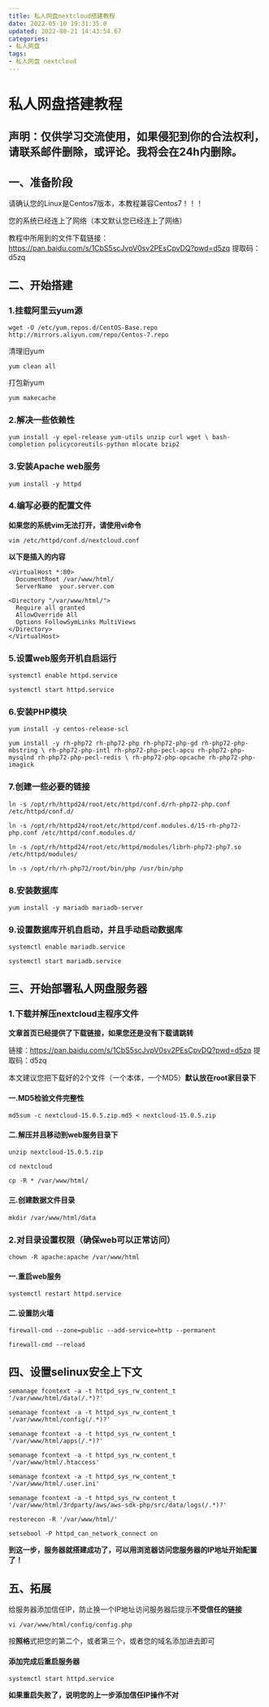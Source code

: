 ```yaml
---
title: 私人网盘nextcloud搭建教程
date: 2022-05-10 19:31:35.0
updated: 2022-08-21 14:43:54.67
categories: 
- 私人网盘
tags: 
- 私人网盘 nextcloud
---
```




# 私人网盘搭建教程
## 声明：仅供学习交流使用，如果侵犯到你的合法权利，请联系邮件删除，或评论。我将会在24h内删除。
## 一、准备阶段

请确认您的Linux是Centos7版本，本教程兼容Centos7！！！

您的系统已经连上了网络（本文默认您已经连上了网络）

教程中所用到的文件下载链接：https://pan.baidu.com/s/1CbS5scJvpV0sv2PEsCpvDQ?pwd=d5zq 
提取码：d5zq

## 二、开始搭建

### 1.挂载阿里云yum源

```
wget -O /etc/yum.repos.d/CentOS-Base.repo http://mirrors.aliyun.com/repo/Centos-7.repo
```

清理旧yum

```
yum clean all
```

打包新yum

```
yum makecache
```

### 2.解决一些依赖性

```
yum install -y epel-release yum-utils unzip curl wget \ bash-completion policycoreutils-python mlocate bzip2
```

### 3.安装Apache web服务

```
yum install -y httpd
```

### 4.编写必要的配置文件

**如果您的系统vim无法打开，请使用vi命令**

```
vim /etc/httpd/conf.d/nextcloud.conf
```

**以下是插入的内容**

```
<VirtualHost *:80>
  DocumentRoot /var/www/html/
  ServerName  your.server.com

<Directory "/var/www/html/">
  Require all granted
  AllowOverride All
  Options FollowSymLinks MultiViews
</Directory>
</VirtualHost>
```

### 5.设置web服务开机自启运行

```
systemctl enable httpd.service
```

```
systemctl start httpd.service
```

### 6.安装PHP模块

```
yum install -y centos-release-scl
```

```
yum install -y rh-php72 rh-php72-php rh-php72-php-gd rh-php72-php-mbstring \ rh-php72-php-intl rh-php72-php-pecl-apcu rh-php72-php-mysqlnd rh-php72-php-pecl-redis \ rh-php72-php-opcache rh-php72-php-imagick
```

### 7.创建一些必要的链接

```
ln -s /opt/rh/httpd24/root/etc/httpd/conf.d/rh-php72-php.conf /etc/httpd/conf.d/
```

```
ln -s /opt/rh/httpd24/root/etc/httpd/conf.modules.d/15-rh-php72-php.conf /etc/httpd/conf.modules.d/
```

```
ln -s /opt/rh/httpd24/root/etc/httpd/modules/librh-php72-php7.so /etc/httpd/modules/
```

```
ln -s /opt/rh/rh-php72/root/bin/php /usr/bin/php
```

### 8.安装数据库

```
yum install -y mariadb mariadb-server
```

### 9.设置数据库开机自启动，并且手动启动数据库

```
systemctl enable mariadb.service
```

```
systemctl start mariadb.service
```

## 三、开始部署私人网盘服务器

### 1.下载并解压nextcloud主程序文件

**文章首页已经提供了下载链接，如果您还是没有下载请跳转**

链接：https://pan.baidu.com/s/1CbS5scJvpV0sv2PEsCpvDQ?pwd=d5zq 
提取码：d5zq

本文建议您把下载好的2个文件（一个本体，一个MD5）**默认放在root家目录下**

#### 一.MD5检验文件完整性

```
md5sum -c nextcloud-15.0.5.zip.md5 < nextcloud-15.0.5.zip
```

#### 二.解压并且移动到web服务目录下

```
unzip nextcloud-15.0.5.zip
```

```
cd nextcloud
```

```
cp -R * /var/www/html/
```

#### 三.创建数据文件目录

```
mkdir /var/www/html/data
```

### 2.对目录设置权限（确保web可以正常访问）

```
chown -R apache:apache /var/www/html
```

#### 一.重启web服务

```
systemctl restart httpd.service
```

#### 二.设置防火墙

```
firewall-cmd --zone=public --add-service=http --permanent
```

```
firewall-cmd --reload
```

## 四、设置selinux安全上下文

```
semanage fcontext -a -t httpd_sys_rw_content_t '/var/www/html/data(/.*)?'
```

```
semanage fcontext -a -t httpd_sys_rw_content_t '/var/www/html/config(/.*)?'
```

```
semanage fcontext -a -t httpd_sys_rw_content_t '/var/www/html/apps(/.*)?'
```

```
semanage fcontext -a -t httpd_sys_rw_content_t '/var/www/html/.htaccess'
```

```
semanage fcontext -a -t httpd_sys_rw_content_t '/var/www/html/.user.ini'
```

```
semanage fcontext -a -t httpd_sys_rw_content_t '/var/www/html/3rdparty/aws/aws-sdk-php/src/data/logs(/.*)?'
```

```
restorecon -R '/var/www/html/'
```

```
setsebool -P httpd_can_network_connect on
```

**到这一步，服务器就搭建成功了，可以用浏览器访问您服务器的IP地址开始配置了！**

## 五、拓展

给服务器添加信任IP，防止换一个IP地址访问服务器后提示**不受信任的链接**

```
vi /var/www/html/config/config.php
```

按**照格**式把您的第二个，或者第三个，或者您的域名添加进去即可

#### 添加完成后重启服务器

```
systemctl start httpd.service
```

**如果重启失败了，说明您的上一步添加信任IP操作不对**